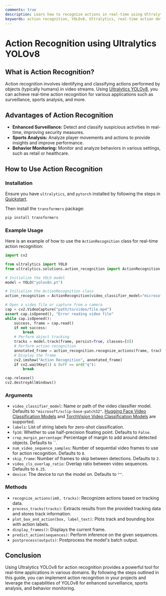 ```yaml
---
comments: true
description: Learn how to recognize actions in real-time using Ultralytics YOLOv8 for applications like surveillance, sports analysis, and more.
keywords: action recognition, YOLOv8, Ultralytics, real-time action detection, AI, deep learning, video classification, surveillance, sports analysis
---
```


# Action Recognition using Ultralytics YOLOv8

## What is Action Recognition?

Action recognition involves identifying and classifying actions performed by objects (typically humans) in video streams. Using [Ultralytics YOLOv8](https://github.com/ultralytics/ultralytics/), you can achieve real-time action recognition for various applications such as surveillance, sports analysis, and more.

## Advantages of Action Recognition

- **Enhanced Surveillance:** Detect and classify suspicious activities in real-time, improving security measures.
- **Sports Analysis:** Analyze player movements and actions to provide insights and improve performance.
- **Behavior Monitoring:** Monitor and analyze behaviors in various settings, such as retail or healthcare.

## How to Use Action Recognition

### Installation

Ensure you have `ultralytics`, and `pytorch` installed by following the steps in [Quickstart](https://docs.ultralytics.com/quickstart/).

Then install the `transformers` package:

```bash
pip install transformers
```

### Example Usage

Here is an example of how to use the `ActionRecognition` class for real-time action recognition:

```python
import cv2

from ultralytics import YOLO
from ultralytics.solutions.action_recognition import ActionRecognition

# Initialize the YOLO model
model = YOLO("yolov8n.pt")

# Initialize the ActionRecognition class
action_recognition = ActionRecognition(video_classifier_model="microsoft/xclip-base-patch32")

# Open a video file or capture from a camera
cap = cv2.VideoCapture("path/to/video/file.mp4")
assert cap.isOpened(), "Error reading video file"
while cap.isOpened():
    success, frame = cap.read()
    if not success:
        break
    # Perform object tracking
    tracks = model.track(frame, persist=True, classes=[0])
    # Perform action recognition
    annotated_frame = action_recognition.recognize_actions(frame, tracks)
    # Display the frame
    cv2.imshow("Action Recognition", annotated_frame)
    if cv2.waitKey(1) & 0xFF == ord("q"):
        break

cap.release()
cv2.destroyAllWindows()
```

### Arguments

- `video_classifier_model`: Name or path of the video classifier model. Defaults to `"microsoft/xclip-base-patch32"`. [Hugging Face Video Classification Models](https://huggingface.co/models?pipeline_tag=video-classification) and [TorchVision Video Classification Models](https://pytorch.org/vision/stable/models.html#video-classification) are supported.
- `labels`: List of string labels for zero-shot classification.
- `fp16`: Whether to use half-precision floating point. Defaults to `False`.
- `crop_margin_percentage`: Percentage of margin to add around detected objects. Defaults to ``.
- `num_video_sequence_samples`: Number of sequential video frames to use for action recognition. Defaults to `8`.
- `skip_frame`: Number of frames to skip between detections. Defaults to `2`.
- `video_cls_overlap_ratio`: Overlap ratio between video sequences. Defaults to `0.25`.
- `device`: The device to run the model on. Defaults to `""`.

### Methods

- `recognize_actions(im0, tracks)`: Recognizes actions based on tracking data.
- `process_tracks(tracks)`: Extracts results from the provided tracking data and stores track information.
- `plot_box_and_action(box, label_text)`: Plots track and bounding box with action labels.
- `display_frames()`: Displays the current frame.
- `predict_action(sequences)`: Perform inference on the given sequences.
- `postprocess(outputs)`: Postprocess the model's batch output.

## Conclusion

Using Ultralytics YOLOv8 for action recognition provides a powerful tool for real-time applications in various domains. By following the steps outlined in this guide, you can implement action recognition in your projects and leverage the capabilities of YOLOv8 for enhanced surveillance, sports analysis, and behavior monitoring.
